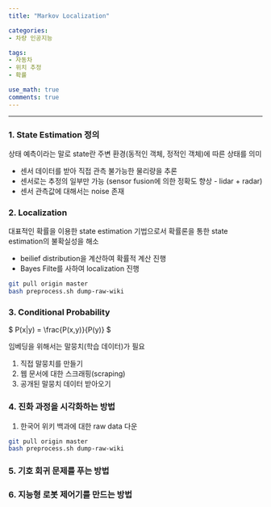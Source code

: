 ```yaml
---
title: "Markov Localization"

categories:
- 차량 인공지능

tags:
- 자동차
- 위치 추정
- 확률

use_math: true
comments: true
---
```


***
### 1. State Estimation 정의
상태 예측이라는 말로 state란 주변 환경(동적인 객체, 정적인 객체)에 따른 상태를 의미
- 센서 데이터를 받아 직접 관측 불가능한 물리량을 추론
- 센서로는 추정의 일부만 가능 (sensor fusion에 의한 정확도 향상 - lidar + radar)
- 센서 관측값에 대해서는 noise 존재
    

### 2. Localization
대표적인 확률을 이용한 state estimation 기법으로서 확률론을 통한 state estimation의 불확실성을 해소
- beilief distribution을 계산하여 확률적 계산 진행
- Bayes Filte를 사하여 localization 진행
```bash 
git pull origin master
bash preprocess.sh dump-raw-wiki
```
### 3. Conditional Probability
$ P(x|y) = \frac{P(x,y)}{P(y)} $

임베딩을 위해서는 말뭉치(학습 데이터)가 필요
1. 직접 말뭉치를 만들기
2. 웹 문서에 대한 스크래핑(scraping)
3. 공개된 말뭉치 데이터 받아오기

### 4. 진화 과정을 시각화하는 방법
1. 한국어 위키 백과에 대한 raw data 다운
```bash 
git pull origin master
bash preprocess.sh dump-raw-wiki
```
### 5. 기호 회귀 문제를 푸는 방법

### 6. 지능형 로봇 제어기를 만드는 방법